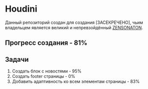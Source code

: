 # Houdini
Данный репозиторий создан для создания [ЗАСЕКРЕЧЕНО], чьим владельцем является великий и непревзойдённый [ZENSONATON](https://github.com/Zensonaton).

## Прогресс создания - 81%

## Задачи 
  1. Создать блок с новостями - 95%
  2. Создать footer страницы - 0%
  3. Добавить адаптивность ко всем элементам страницы - 83%
